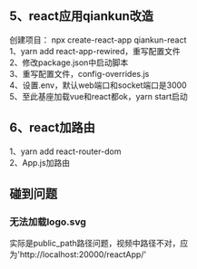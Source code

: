 ## 5、react应用qiankun改造

创建项目： npx create-react-app qiankun-react   
1、yarn add react-app-rewired，重写配置文件  
2、修改package.json中启动脚本  
3、重写配置文件，config-overrides.js  
4、设置.env，默认web端口和socket端口是3000  
5、至此基座加载vue和react都ok，yarn start启动  

## 6、react加路由

1、yarn add react-router-dom  
2、App.js加路由  

## 碰到问题

### 无法加载logo.svg

实际是public_path路径问题，视频中路径不对，应为'http://localhost:20000/reactApp/'  


